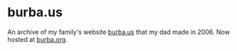 # burba.us

An archive of my family's website [burba.us](burba.us) that my dad made in 2006. Now hosted at [burba.org](burba.org).
